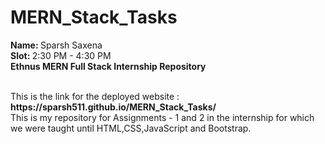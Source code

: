 # MERN_Stack_Tasks

<b> Name: </b> Sparsh Saxena <br>
<b> Slot: </b> 2:30 PM - 4:30 PM <br> 
<b> Ethnus MERN Full Stack Internship Repository </b> 

<br>
This is the link for the deployed website : <b> https://sparsh511.github.io/MERN_Stack_Tasks/ </b>
<br>
This is my repository for Assignments - 1 and 2 in the internship for which we were taught until HTML,CSS,JavaScript and Bootstrap.

